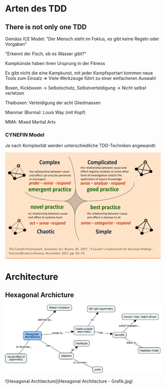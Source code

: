 # Arten des TDD

## There is not only one TDD

Gemäss ICE Model: "Der Mensch steht im Foklus, es gibt keine Regeln oder Vorgaben"

"Erkennt der Fisch, ob es Wasser gibt?"

Kampkünste haben ihren Ursprung in der Fitness

Es gibt nicht die eine Kampkunst, mit jeder Kampfsportart kommen neue Tools zum Einsatz => Viele Werkzeuge führt zu einer einfacheren Auswahl

Boxen, Kickboxen -> Selbstschutz, Selbstverteidigung -> Nicht selbst verletzen

Thaiboxen: Verteidigung der acht Gliedmassen

Mianmar (Burma): Louis Way (mit Kopf)

MMA: Mixed Martial Arts

### CYNEFIN Model

Je nach Komplexität werden unterschiedliche TDD-Techniken angewandt: 

![Cynefin Model](https://github.com/MaddinJay/Coaching/blob/main/Advanced%20Level/TDD/Cynefin%20Model.PNG)

# Architecture

## Hexagonal Archicture

![Hexagonal Architecture](https://github.com/MaddinJay/Coaching/blob/main/Advanced%20Level/TDD/Hexagonal%20Architecture.jpg)

![Hexagonal Architecture](Hexagonal Architecture - Grafik.jpg)


